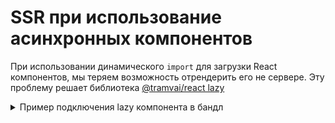# SSR при использование асинхронных компонентов

При использовании динамического `import` для загрузки React компонентов, мы теряем возможность отрендерить его не сервере. Эту проблему решает библиотека [@tramvai/react lazy](features/react.md#lazy)

<p>
<details>
<summary>Пример подключения lazy компонента в бандл</summary>

@inline index.ts

</details>
</p>
